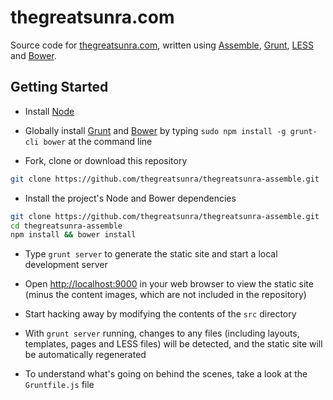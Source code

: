 # thegreatsunra.com

Source code for [thegreatsunra.com](http://thegreatsunra.com), written using [Assemble](http://assemble.io), [Grunt](http://gruntjs.com), [LESS](http://lesscss.org) and [Bower](http://bower.io).

## Getting Started

* Install [Node](http://nodejs.org)

* Globally install [Grunt](http://gruntjs.com/) and [Bower](http://bower.io/) by typing `sudo npm install -g grunt-cli bower` at the command line

* Fork, clone or download this repository

``` bash
git clone https://github.com/thegreatsunra/thegreatsunra-assemble.git
```

* Install the project's Node and Bower dependencies

``` bash
git clone https://github.com/thegreatsunra/thegreatsunra-assemble.git
cd thegreatsunra-assemble
npm install && bower install
```

* Type `grunt server` to generate the static site and start a local development server

* Open [http://localhost:9000](http://localhost:9000) in your web browser to view the static site (minus the content images, which are not included in the repository)

* Start hacking away by modifying the contents of the `src` directory

* With `grunt server` running, changes to any files (including layouts, templates, pages and LESS files) will be detected, and the static site will be automatically regenerated

* To understand what's going on behind the scenes, take a look at the `Gruntfile.js` file